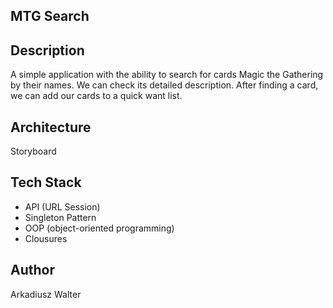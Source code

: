 ## MTG Search

## Description
A simple application with the ability to search for cards Magic the Gathering by their names. We can check its detailed description. 
After finding a card, we can add our cards to a quick want list. 

## Architecture 
Storyboard

## Tech Stack
- API (URL Session)
- Singleton Pattern 
- OOP (object-oriented programming)
- Clousures

## Author
Arkadiusz Walter
